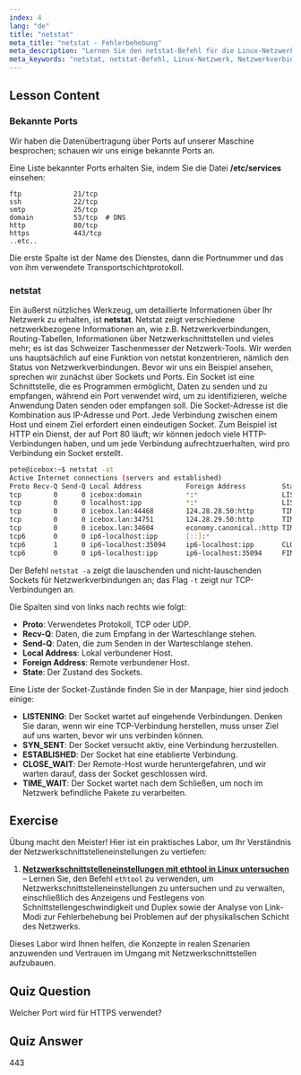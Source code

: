 ```yaml
---
index: 4
lang: "de"
title: "netstat"
meta_title: "netstat - Fehlerbehebung"
meta_description: "Lernen Sie den netstat-Befehl für die Linux-Netzwerkanalyse. Verstehen Sie Netzwerkverbindungen, Ports und Sockets mit dieser anfängerfreundlichen Anleitung."
meta_keywords: "netstat, netstat-Befehl, Linux-Netzwerk, Netzwerkverbindungen, Linux-Tutorial, Anfänger, Anleitung"
---
```


## Lesson Content

### Bekannte Ports

Wir haben die Datenübertragung über Ports auf unserer Maschine besprochen; schauen wir uns einige bekannte Ports an.

Eine Liste bekannter Ports erhalten Sie, indem Sie die Datei **/etc/services** einsehen:

```plaintext
ftp             21/tcp
ssh             22/tcp
smtp            25/tcp
domain          53/tcp  # DNS
http            80/tcp
https           443/tcp
..etc..
```

Die erste Spalte ist der Name des Dienstes, dann die Portnummer und das von ihm verwendete Transportschichtprotokoll.

### netstat

Ein äußerst nützliches Werkzeug, um detaillierte Informationen über Ihr Netzwerk zu erhalten, ist **netstat**. Netstat zeigt verschiedene netzwerkbezogene Informationen an, wie z.B. Netzwerkverbindungen, Routing-Tabellen, Informationen über Netzwerkschnittstellen und vieles mehr; es ist das Schweizer Taschenmesser der Netzwerk-Tools. Wir werden uns hauptsächlich auf eine Funktion von netstat konzentrieren, nämlich den Status von Netzwerkverbindungen. Bevor wir uns ein Beispiel ansehen, sprechen wir zunächst über Sockets und Ports. Ein Socket ist eine Schnittstelle, die es Programmen ermöglicht, Daten zu senden und zu empfangen, während ein Port verwendet wird, um zu identifizieren, welche Anwendung Daten senden oder empfangen soll. Die Socket-Adresse ist die Kombination aus IP-Adresse und Port. Jede Verbindung zwischen einem Host und einem Ziel erfordert einen eindeutigen Socket. Zum Beispiel ist HTTP ein Dienst, der auf Port 80 läuft; wir können jedoch viele HTTP-Verbindungen haben, und um jede Verbindung aufrechtzuerhalten, wird pro Verbindung ein Socket erstellt.

```bash
pete@icebox:~$ netstat -at
Active Internet connections (servers and established)
Proto Recv-Q Send-Q Local Address           Foreign Address         State
tcp        0      0 icebox:domain           *:*                     LISTEN
tcp        0      0 localhost:ipp           *:*                     LISTEN
tcp        0      0 icebox.lan:44468        124.28.28.50:http       TIME_WAIT
tcp        0      0 icebox.lan:34751        124.28.29.50:http       TIME_WAIT
tcp        0      0 icebox.lan:34604        economy.canonical.:http TIME_WAIT
tcp6       0      0 ip6-localhost:ipp       [::]:*                     LISTEN
tcp6       1      0 ip6-localhost:35094     ip6-localhost:ipp       CLOSE_WAIT
tcp6       0      0 ip6-localhost:ipp       ip6-localhost:35094     FIN_WAIT2
```

Der Befehl `netstat -a` zeigt die lauschenden und nicht-lauschenden Sockets für Netzwerkverbindungen an; das Flag `-t` zeigt nur TCP-Verbindungen an.

Die Spalten sind von links nach rechts wie folgt:

- **Proto**: Verwendetes Protokoll, TCP oder UDP.
- **Recv-Q**: Daten, die zum Empfang in der Warteschlange stehen.
- **Send-Q**: Daten, die zum Senden in der Warteschlange stehen.
- **Local Address**: Lokal verbundener Host.
- **Foreign Address**: Remote verbundener Host.
- **State**: Der Zustand des Sockets.

Eine Liste der Socket-Zustände finden Sie in der Manpage, hier sind jedoch einige:

- **LISTENING**: Der Socket wartet auf eingehende Verbindungen. Denken Sie daran, wenn wir eine TCP-Verbindung herstellen, muss unser Ziel auf uns warten, bevor wir uns verbinden können.
- **SYN_SENT**: Der Socket versucht aktiv, eine Verbindung herzustellen.
- **ESTABLISHED**: Der Socket hat eine etablierte Verbindung.
- **CLOSE_WAIT**: Der Remote-Host wurde heruntergefahren, und wir warten darauf, dass der Socket geschlossen wird.
- **TIME_WAIT**: Der Socket wartet nach dem Schließen, um noch im Netzwerk befindliche Pakete zu verarbeiten.

## Exercise

Übung macht den Meister! Hier ist ein praktisches Labor, um Ihr Verständnis der Netzwerkschnittstelleneinstellungen zu vertiefen:

1. **[Netzwerkschnittstelleneinstellungen mit ethtool in Linux untersuchen](https://labex.io/de/labs/linux-examine-network-interface-settings-with-ethtool-in-linux-592759)** – Lernen Sie, den Befehl `ethtool` zu verwenden, um Netzwerkschnittstelleneinstellungen zu untersuchen und zu verwalten, einschließlich des Anzeigens und Festlegens von Schnittstellengeschwindigkeit und Duplex sowie der Analyse von Link-Modi zur Fehlerbehebung bei Problemen auf der physikalischen Schicht des Netzwerks.

Dieses Labor wird Ihnen helfen, die Konzepte in realen Szenarien anzuwenden und Vertrauen im Umgang mit Netzwerkschnittstellen aufzubauen.

## Quiz Question

Welcher Port wird für HTTPS verwendet?

## Quiz Answer

443
